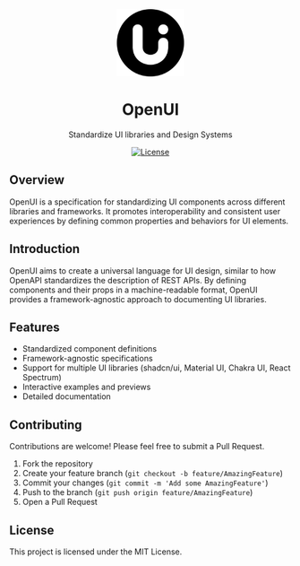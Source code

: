 <div align="center">

<a href="https://openuispec.org">
  <img height="120" src="logo.png">
</a>

# OpenUI

Standardize UI libraries and Design Systems

[![License](https://img.shields.io/github/license/ctate/openui.svg?style=flat-square)](https://github.com/ctate/openui/blob/main/LICENSE)

</div>

## Overview

OpenUI is a specification for standardizing UI components across different libraries and frameworks. It promotes interoperability and consistent user experiences by defining common properties and behaviors for UI elements.

## Introduction

OpenUI aims to create a universal language for UI design, similar to how OpenAPI standardizes the description of REST APIs. By defining components and their props in a machine-readable format, OpenUI provides a framework-agnostic approach to documenting UI libraries.

## Features

- Standardized component definitions
- Framework-agnostic specifications
- Support for multiple UI libraries (shadcn/ui, Material UI, Chakra UI, React Spectrum)
- Interactive examples and previews
- Detailed documentation

## Contributing

Contributions are welcome! Please feel free to submit a Pull Request.

1. Fork the repository
2. Create your feature branch (`git checkout -b feature/AmazingFeature`)
3. Commit your changes (`git commit -m 'Add some AmazingFeature'`)
4. Push to the branch (`git push origin feature/AmazingFeature`)
5. Open a Pull Request

## License

This project is licensed under the MIT License.
